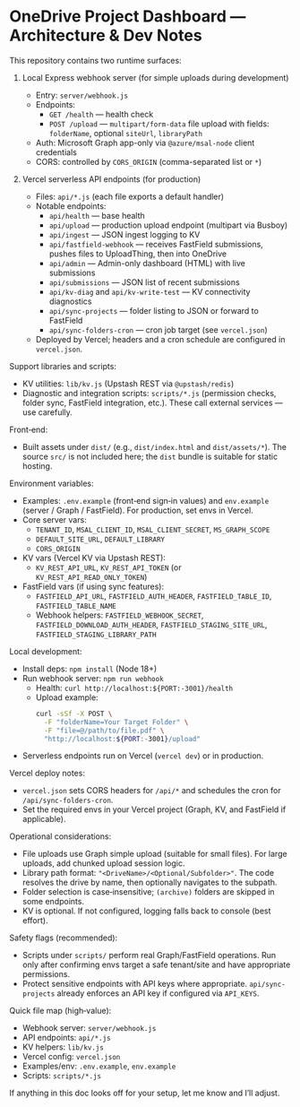# OneDrive Project Dashboard — Architecture & Dev Notes

This repository contains two runtime surfaces:

1) Local Express webhook server (for simple uploads during development)
   - Entry: `server/webhook.js`
   - Endpoints:
     - `GET /health` — health check
     - `POST /upload` — `multipart/form-data` file upload with fields: `folderName`, optional `siteUrl`, `libraryPath`
   - Auth: Microsoft Graph app-only via `@azure/msal-node` client credentials
   - CORS: controlled by `CORS_ORIGIN` (comma-separated list or `*`)

2) Vercel serverless API endpoints (for production)
   - Files: `api/*.js` (each file exports a default handler)
   - Notable endpoints:
     - `api/health` — base health
     - `api/upload` — production upload endpoint (multipart via Busboy)
     - `api/ingest` — JSON ingest logging to KV
     - `api/fastfield-webhook` — receives FastField submissions, pushes files to UploadThing, then into OneDrive
     - `api/admin` — Admin-only dashboard (HTML) with live submissions
     - `api/submissions` — JSON list of recent submissions
     - `api/kv-diag` and `api/kv-write-test` — KV connectivity diagnostics
     - `api/sync-projects` — folder listing to JSON or forward to FastField
     - `api/sync-folders-cron` — cron job target (see `vercel.json`)
   - Deployed by Vercel; headers and a cron schedule are configured in `vercel.json`.

Support libraries and scripts:

- KV utilities: `lib/kv.js` (Upstash REST via `@upstash/redis`)
- Diagnostic and integration scripts: `scripts/*.js` (permission checks, folder sync, FastField integration, etc.). These call external services — use carefully.

Front‑end:

- Built assets under `dist/` (e.g., `dist/index.html` and `dist/assets/*`). The source `src/` is not included here; the `dist` bundle is suitable for static hosting.

Environment variables:

- Examples: `.env.example` (front‑end sign‑in values) and `env.example` (server / Graph / FastField). For production, set envs in Vercel.
- Core server vars:
  - `TENANT_ID`, `MSAL_CLIENT_ID`, `MSAL_CLIENT_SECRET`, `MS_GRAPH_SCOPE`
  - `DEFAULT_SITE_URL`, `DEFAULT_LIBRARY`
  - `CORS_ORIGIN`
- KV vars (Vercel KV via Upstash REST):
  - `KV_REST_API_URL`, `KV_REST_API_TOKEN` (or `KV_REST_API_READ_ONLY_TOKEN`)
- FastField vars (if using sync features):
  - `FASTFIELD_API_URL`, `FASTFIELD_AUTH_HEADER`, `FASTFIELD_TABLE_ID`, `FASTFIELD_TABLE_NAME`
  - Webhook helpers: `FASTFIELD_WEBHOOK_SECRET`, `FASTFIELD_DOWNLOAD_AUTH_HEADER`, `FASTFIELD_STAGING_SITE_URL`, `FASTFIELD_STAGING_LIBRARY_PATH`

Local development:

- Install deps: `npm install` (Node 18+)
- Run webhook server: `npm run webhook`
  - Health: `curl http://localhost:${PORT:-3001}/health`
  - Upload example:
    ```bash
    curl -sSf -X POST \
      -F "folderName=Your Target Folder" \
      -F "file=@/path/to/file.pdf" \
      "http://localhost:${PORT:-3001}/upload"
    ```
- Serverless endpoints run on Vercel (`vercel dev`) or in production.

Vercel deploy notes:

- `vercel.json` sets CORS headers for `/api/*` and schedules the cron for `/api/sync-folders-cron`.
- Set the required envs in your Vercel project (Graph, KV, and FastField if applicable).

Operational considerations:

- File uploads use Graph simple upload (suitable for small files). For large uploads, add chunked upload session logic.
- Library path format: `"<DriveName>/<Optional/Subfolder>"`. The code resolves the drive by name, then optionally navigates to the subpath.
- Folder selection is case‑insensitive; `(archive)` folders are skipped in some endpoints.
- KV is optional. If not configured, logging falls back to console (best effort).

Safety flags (recommended):

- Scripts under `scripts/` perform real Graph/FastField operations. Run only after confirming envs target a safe tenant/site and have appropriate permissions.
- Protect sensitive endpoints with API keys where appropriate. `api/sync-projects` already enforces an API key if configured via `API_KEYS`.

Quick file map (high‑value):

- Webhook server: `server/webhook.js`
- API endpoints: `api/*.js`
- KV helpers: `lib/kv.js`
- Vercel config: `vercel.json`
- Examples/env: `.env.example`, `env.example`
- Scripts: `scripts/*.js`

If anything in this doc looks off for your setup, let me know and I’ll adjust.
